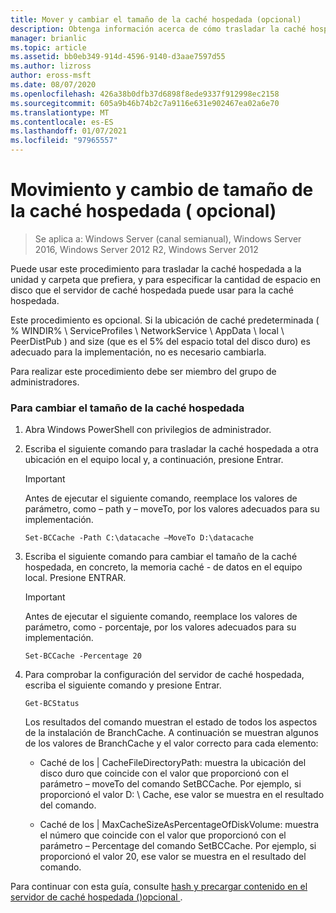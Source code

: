 ```yaml
---
title: Mover y cambiar el tamaño de la caché hospedada (opcional)
description: Obtenga información acerca de cómo trasladar la caché hospedada a la unidad y la carpeta que prefiera, y para especificar la cantidad de espacio en disco que el servidor de caché hospedada puede usar para la caché hospedada.
manager: brianlic
ms.topic: article
ms.assetid: bb0eb349-914d-4596-9140-d3aae7597d55
ms.author: lizross
author: eross-msft
ms.date: 08/07/2020
ms.openlocfilehash: 426a38b0dfb37d6898f8ede9337f912998ec2158
ms.sourcegitcommit: 605a9b46b74b2c7a9116e631e902467ea02a6e70
ms.translationtype: MT
ms.contentlocale: es-ES
ms.lasthandoff: 01/07/2021
ms.locfileid: "97965557"
---
```

# <a name="move-and-resize-the-hosted-cache-optional"></a>Movimiento y cambio de tamaño de la caché hospedada \( opcional\)

>Se aplica a: Windows Server (canal semianual), Windows Server 2016, Windows Server 2012 R2, Windows Server 2012

Puede usar este procedimiento para trasladar la caché hospedada a la unidad y carpeta que prefiera, y para especificar la cantidad de espacio en disco que el servidor de caché hospedada puede usar para la caché hospedada.

Este procedimiento es opcional. Si la ubicación de caché predeterminada \( % WINDIR% \\ ServiceProfiles \\ NetworkService \\ AppData \\ local \\ PeerDistPub \) and size (que es el 5% del espacio total del disco duro) es adecuado para la implementación, no es necesario cambiarla.

Para realizar este procedimiento debe ser miembro del grupo de administradores.

### <a name="to-move-and-resize-the-hosted-cache"></a>Para cambiar el tamaño de la caché hospedada

1. Abra Windows PowerShell con privilegios de administrador.

2. Escriba el siguiente comando para trasladar la caché hospedada a otra ubicación en el equipo local y, a continuación, presione Entrar.

    > [!IMPORTANT]
    > Antes de ejecutar el siguiente comando, reemplace los valores de parámetro, como – path y – moveTo, por los valores adecuados para su implementación.

    ```
    Set-BCCache -Path C:\datacache –MoveTo D:\datacache
    ```

3.  Escriba el siguiente comando para cambiar el tamaño de la caché hospedada, en concreto, la memoria caché \- de datos en el equipo local. Presione ENTRAR.

    > [!IMPORTANT]
    > Antes de ejecutar el siguiente comando, reemplace los valores de parámetro, como \- porcentaje, por los valores adecuados para su implementación.

    ```
    Set-BCCache -Percentage 20
    ```

4.  Para comprobar la configuración del servidor de caché hospedada, escriba el siguiente comando y presione Entrar.

    ```
    Get-BCStatus
    ```

    Los resultados del comando muestran el estado de todos los aspectos de la instalación de BranchCache. A continuación se muestran algunos de los valores de BranchCache y el valor correcto para cada elemento:

    -   Caché de los | CacheFileDirectoryPath: muestra la ubicación del disco duro que coincide con el valor que proporcionó con el parámetro – moveTo del comando SetBCCache. Por ejemplo, si proporcionó el valor D: \\ Cache, ese valor se muestra en el resultado del comando.

    -   Caché de los | MaxCacheSizeAsPercentageOfDiskVolume: muestra el número que coincide con el valor que proporcionó con el parámetro – Percentage del comando SetBCCache. Por ejemplo, si proporcionó el valor 20, ese valor se muestra en el resultado del comando.

Para continuar con esta guía, consulte [hash y precargar contenido en el servidor de caché hospedada &#40;&#41;opcional ](7-Bc-Prehash-Preload.md).
